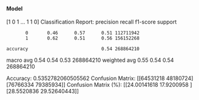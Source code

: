 #### Model
[1 0 1 ... 1 1 0]
Classification Report:
              precision    recall  f1-score   support

           0       0.46      0.57      0.51 112711942
           1       0.62      0.51      0.56 156152268

    accuracy                           0.54 268864210
   macro avg       0.54      0.54      0.53 268864210
weighted avg       0.55      0.54      0.54 268864210

Accuracy: 0.5352782060505562
Confusion Matrix:
[[64531218 48180724]
 [76766334 79385934]]
Confusion Matrix (%):
[[24.00141618 17.9200958 ]
 [28.5520836  29.52640443]]
